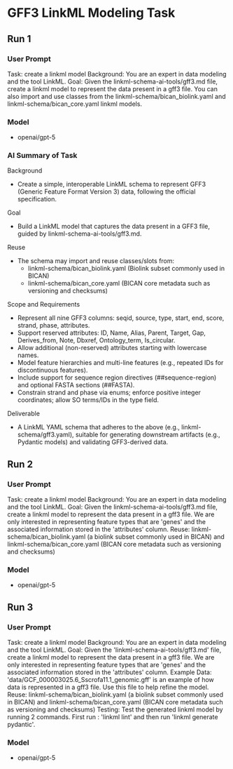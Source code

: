 # GFF3 LinkML Modeling Task

## Run 1 
### User Prompt
Task: create a linkml model 
Background: You are an expert in data modeling and the tool LinkML. 
Goal: Given the linkml-schema-ai-tools/gff3.md file, create a linkml model to represent the data present in a gff3 file. You can also import and use classes from the linkml-schema/bican_biolink.yaml and linkml-schema/bican_core.yaml linkml models.
### Model 
 - openai/gpt-5
### AI Summary of Task
Background
- Create a simple, interoperable LinkML schema to represent GFF3 (Generic Feature Format Version 3) data, following the official specification.

Goal
- Build a LinkML model that captures the data present in a GFF3 file, guided by linkml-schema-ai-tools/gff3.md.

Reuse
- The schema may import and reuse classes/slots from:
  - linkml-schema/bican_biolink.yaml (Biolink subset commonly used in BICAN)
  - linkml-schema/bican_core.yaml (BICAN core metadata such as versioning and checksums)

Scope and Requirements
- Represent all nine GFF3 columns: seqid, source, type, start, end, score, strand, phase, attributes.
- Support reserved attributes: ID, Name, Alias, Parent, Target, Gap, Derives_from, Note, Dbxref, Ontology_term, Is_circular.
- Allow additional (non-reserved) attributes starting with lowercase names.
- Model feature hierarchies and multi-line features (e.g., repeated IDs for discontinuous features).
- Include support for sequence region directives (##sequence-region) and optional FASTA sections (##FASTA).
- Constrain strand and phase via enums; enforce positive integer coordinates; allow SO terms/IDs in the type field.

Deliverable
- A LinkML YAML schema that adheres to the above (e.g., linkml-schema/gff3.yaml), suitable for generating downstream artifacts (e.g., Pydantic models) and validating GFF3-derived data.

## Run 2
### User Prompt
Task: create a linkml model 
Background: You are an expert in data modeling and the tool LinkML. 
Goal: Given the linkml-schema-ai-tools/gff3.md file, create a linkml model to represent the data present in a gff3 file. We are only interested in representing feature types that are 'genes' and the associated information stored in the 'attributes' column. 
Reuse: linkml-schema/bican_biolink.yaml (a biolink subset commonly used in BICAN) and linkml-schema/bican_core.yaml (BICAN core metadata such as versioning and checksums)
### Model 
 - openai/gpt-5

 ## Run 3
### User Prompt
Task: create a linkml model 
Background: You are an expert in data modeling and the tool LinkML. 
Goal: Given the 'linkml-schema-ai-tools/gff3.md' file, create a linkml model to represent the data present in a gff3 file. We are only interested in representing feature types that are 'genes' and the associated information stored in the 'attributes' column. 
Example Data: 'data/GCF_000003025.6_Sscrofa11.1_genomic.gff' is an example of how data is represented in a gff3 file. Use this file to help refine the model. 
Reuse: linkml-schema/bican_biolink.yaml (a biolink subset commonly used in BICAN) and linkml-schema/bican_core.yaml (BICAN core metadata such as versioning and checksums)
Testing: Test the generated linkml model by running 2 commands. First run : 'linkml lint' and then run 'linkml generate pydantic'.
### Model 
 - openai/gpt-5